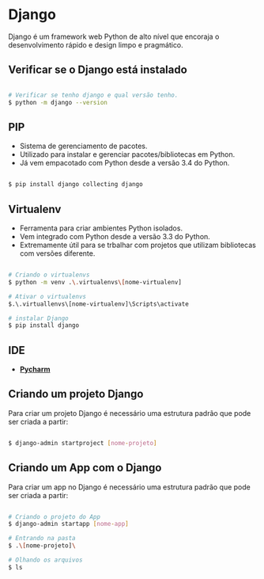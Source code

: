 # Django
Django é um framework web Python de alto nível que encoraja o desenvolvimento rápido e design limpo e pragmático.

## Verificar se o Django está instalado
```bash

# Verificar se tenho django e qual versão tenho.
$ python -m django --version

```


## PIP
* Sistema de gerenciamento de pacotes.
* Utilizado para instalar e gerenciar pacotes/bibliotecas em Python.
* Já vem empacotado com Python desde a versão 3.4 do Python.

```bash

$ pip install django collecting django

```

## Virtualenv
* Ferramenta para criar ambientes Python isolados.
* Vem integrado com Python desde a versão 3.3 do Python.
* Extremamente útil para se trbalhar com projetos que utilizam bibliotecas com versões diferente.

```bash

# Criando o virtualenvs
$ python -m venv .\.virtualenvs\[nome-virtualenv]

# Ativar o virtualenvs
$.\.virtuallenvs\[nome-virtualenv]\Scripts\activate

# instalar Django
$ pip install django

```

## IDE

- **[Pycharm](https://www.jetbrains.com/pt-br/pycharm/)**

## Criando um projeto Django
Para criar um projeto Django é necessário uma estrutura padrão que pode ser criada a partir:

```bash

$ django-admin startproject [nome-projeto]

```

## Criando um App com o Django
Para criar um app no Django é necessário uma estrutura padrão que pode ser criada a partir:

```bash

# Criando o projeto do App
$ django-admin startapp [nome-app]

# Entrando na pasta
$ .\[nome-projeto]\

# Olhando os arquivos
$ ls

```

